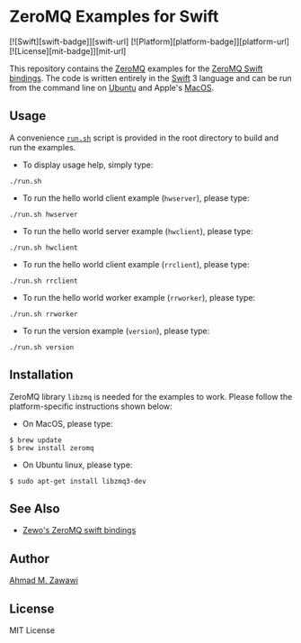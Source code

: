 # ZeroMQ Examples for Swift

[![Swift][swift-badge]][swift-url]
[![Platform][platform-badge]][platform-url]
[![License][mit-badge]][mit-url]

This repository contains the [ZeroMQ](http://zeromq.org) examples for the
[ZeroMQ Swift bindings](https://github.com/azawawi/swift-zmq). The code is
written entirely in the [Swift](http://swift.org) 3 language and can be run from
the command line on [Ubuntu](http://ubuntu.org) and Apple's
[MacOS](http://www.apple.com/macos).

## Usage

A convenience [`run.sh`](run.sh) script is provided in the root directory to
build and run the examples.

- To display usage help, simply type:
```
./run.sh
```

- To run the hello world client example (`hwserver`), please type:
```
./run.sh hwserver
```

- To run the hello world server example (`hwclient`), please type:
```
./run.sh hwclient
```

- To run the hello world client example (`rrclient`), please type:
```
./run.sh rrclient
```

- To run the hello world worker example (`rrworker`), please type:
```
./run.sh rrworker
```

- To run the version example (`version`), please type:
```
./run.sh version
```

## Installation

ZeroMQ library `libzmq` is needed for the examples to work. Please follow the platform-specific instructions shown below:

- On MacOS, please type:
```
$ brew update
$ brew install zeromq
```

- On Ubuntu linux, please type:
```
$ sudo apt-get install libzmq3-dev
```

## See Also

- [Zewo's ZeroMQ swift bindings](https://github.com/ZewoGraveyard/ZeroMQ)

## Author

[Ahmad M. Zawawi](https://github.com/azawawi)

## License

MIT License
